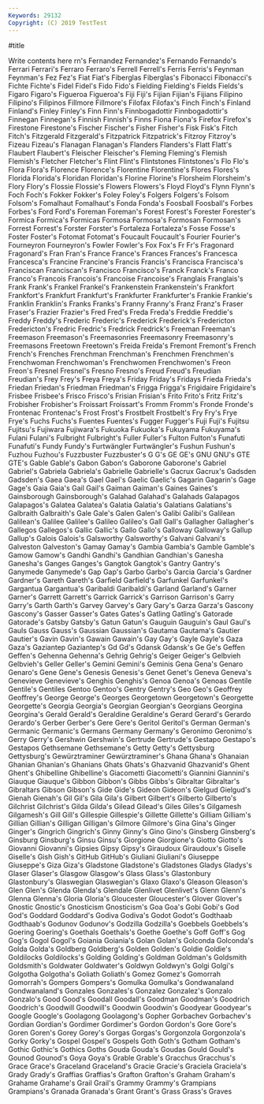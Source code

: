 ```yaml
---
Keywords: 29132
Copyright: (C) 2019 TestTest
---
```


#title

Write contents here
rn's Fernandez Fernandez's Fernando Fernando's Ferrari Ferrari's Ferraro
Ferraro's Ferrell Ferrell's Ferris Ferris's Feynman Feynman's Fez Fez's Fiat
Fiat's Fiberglas Fiberglas's Fibonacci Fibonacci's Fichte Fichte's Fidel Fidel's Fido
Fido's Fielding Fielding's Fields Fields's Figaro Figaro's Figueroa Figueroa's Fiji
Fiji's Fijian Fijian's Fijians Filipino Filipino's Filipinos Fillmore Fillmore's Filofax
Filofax's Finch Finch's Finland Finland's Finley Finley's Finn Finn's Finnbogadottir
Finnbogadottir's Finnegan Finnegan's Finnish Finnish's Finns Fiona Fiona's Firefox Firefox's
Firestone Firestone's Fischer Fischer's Fisher Fisher's Fisk Fisk's Fitch Fitch's
Fitzgerald Fitzgerald's Fitzpatrick Fitzpatrick's Fitzroy Fitzroy's Fizeau Fizeau's Flanagan Flanagan's
Flanders Flanders's Flatt Flatt's Flaubert Flaubert's Fleischer Fleischer's Fleming Fleming's
Flemish Flemish's Fletcher Fletcher's Flint Flint's Flintstones Flintstones's Flo Flo's
Flora Flora's Florence Florence's Florentine Florentine's Flores Flores's Florida Florida's
Floridan Floridan's Florine Florine's Florsheim Florsheim's Flory Flory's Flossie Flossie's
Flowers Flowers's Floyd Floyd's Flynn Flynn's Foch Foch's Fokker Fokker's
Foley Foley's Folgers Folgers's Folsom Folsom's Fomalhaut Fomalhaut's Fonda Fonda's
Foosball Foosball's Forbes Forbes's Ford Ford's Foreman Foreman's Forest Forest's
Forester Forester's Formica Formica's Formicas Formosa Formosa's Formosan Formosan's Forrest
Forrest's Forster Forster's Fortaleza Fortaleza's Fosse Fosse's Foster Foster's Fotomat
Fotomat's Foucault Foucault's Fourier Fourier's Fourneyron Fourneyron's Fowler Fowler's Fox
Fox's Fr Fr's Fragonard Fragonard's Fran Fran's France France's Frances
Frances's Francesca Francesca's Francine Francine's Francis Francis's Francisca Francisca's Franciscan
Franciscan's Francisco Francisco's Franck Franck's Franco Franco's Francois Francois's Francoise
Francoise's Franglais Franglais's Frank Frank's Frankel Frankel's Frankenstein Frankenstein's Frankfort
Frankfort's Frankfurt Frankfurt's Frankfurter Frankfurter's Frankie Frankie's Franklin Franklin's Franks
Franks's Franny Franny's Franz Franz's Fraser Fraser's Frazier Frazier's Fred
Fred's Freda Freda's Freddie Freddie's Freddy Freddy's Frederic Frederic's Frederick
Frederick's Fredericton Fredericton's Fredric Fredric's Fredrick Fredrick's Freeman Freeman's Freemason
Freemason's Freemasonries Freemasonry Freemasonry's Freemasons Freetown Freetown's Freida Freida's Fremont
Fremont's French French's Frenches Frenchman Frenchman's Frenchmen Frenchmen's Frenchwoman Frenchwoman's
Frenchwomen Frenchwomen's Freon Freon's Fresnel Fresnel's Fresno Fresno's Freud Freud's
Freudian Freudian's Frey Frey's Freya Freya's Friday Friday's Fridays Frieda
Frieda's Friedan Friedan's Friedman Friedman's Frigga Frigga's Frigidaire Frigidaire's Frisbee
Frisbee's Frisco Frisco's Frisian Frisian's Frito Frito's Fritz Fritz's Frobisher
Frobisher's Froissart Froissart's Fromm Fromm's Fronde Fronde's Frontenac Frontenac's Frost
Frost's Frostbelt Frostbelt's Fry Fry's Frye Frye's Fuchs Fuchs's Fuentes
Fuentes's Fugger Fugger's Fuji Fuji's Fujitsu Fujitsu's Fujiwara Fujiwara's Fukuoka
Fukuoka's Fukuyama Fukuyama's Fulani Fulani's Fulbright Fulbright's Fuller Fuller's Fulton
Fulton's Funafuti Funafuti's Fundy Fundy's Furtwängler Furtwängler's Fushun Fushun's Fuzhou
Fuzhou's Fuzzbuster Fuzzbuster's G G's GE GE's GNU GNU's GTE
GTE's Gable Gable's Gabon Gabon's Gaborone Gaborone's Gabriel Gabriel's Gabriela
Gabriela's Gabrielle Gabrielle's Gacrux Gacrux's Gadsden Gadsden's Gaea Gaea's Gael
Gael's Gaelic Gaelic's Gagarin Gagarin's Gage Gage's Gaia Gaia's Gail
Gail's Gaiman Gaiman's Gaines Gaines's Gainsborough Gainsborough's Galahad Galahad's Galahads
Galapagos Galapagos's Galatea Galatea's Galatia Galatia's Galatians Galatians's Galbraith Galbraith's
Gale Gale's Galen Galen's Galibi Galibi's Galilean Galilean's Galilee Galilee's
Galileo Galileo's Gall Gall's Gallagher Gallagher's Gallegos Gallegos's Gallic Gallic's
Gallo Gallo's Galloway Galloway's Gallup Gallup's Galois Galois's Galsworthy Galsworthy's
Galvani Galvani's Galveston Galveston's Gamay Gamay's Gambia Gambia's Gamble Gamble's
Gamow Gamow's Gandhi Gandhi's Gandhian Gandhian's Ganesha Ganesha's Ganges Ganges's
Gangtok Gangtok's Gantry Gantry's Ganymede Ganymede's Gap Gap's Garbo Garbo's
Garcia Garcia's Gardner Gardner's Gareth Gareth's Garfield Garfield's Garfunkel Garfunkel's
Gargantua Gargantua's Garibaldi Garibaldi's Garland Garland's Garner Garner's Garrett Garrett's
Garrick Garrick's Garrison Garrison's Garry Garry's Garth Garth's Garvey Garvey's
Gary Gary's Garza Garza's Gascony Gascony's Gasser Gasser's Gates Gates's
Gatling Gatling's Gatorade Gatorade's Gatsby Gatsby's Gatun Gatun's Gauguin Gauguin's
Gaul Gaul's Gauls Gauss Gauss's Gaussian Gaussian's Gautama Gautama's Gautier
Gautier's Gavin Gavin's Gawain Gawain's Gay Gay's Gayle Gayle's Gaza
Gaza's Gaziantep Gaziantep's Gd Gd's Gdansk Gdansk's Ge Ge's Geffen
Geffen's Gehenna Gehenna's Gehrig Gehrig's Geiger Geiger's Gelbvieh Gelbvieh's Geller
Geller's Gemini Gemini's Geminis Gena Gena's Genaro Genaro's Gene Gene's
Genesis Genesis's Genet Genet's Geneva Geneva's Genevieve Genevieve's Genghis Genghis's
Genoa Genoa's Genoas Gentile Gentile's Gentiles Gentoo Gentoo's Gentry Gentry's
Geo Geo's Geoffrey Geoffrey's George George's Georges Georgetown Georgetown's Georgette
Georgette's Georgia Georgia's Georgian Georgian's Georgians Georgina Georgina's Gerald Gerald's
Geraldine Geraldine's Gerard Gerard's Gerardo Gerardo's Gerber Gerber's Gere Gere's
Geritol Geritol's German German's Germanic Germanic's Germans Germany Germany's Geronimo
Geronimo's Gerry Gerry's Gershwin Gershwin's Gertrude Gertrude's Gestapo Gestapo's Gestapos
Gethsemane Gethsemane's Getty Getty's Gettysburg Gettysburg's Gewürztraminer Gewürztraminer's Ghana Ghana's
Ghanaian Ghanian Ghanian's Ghanians Ghats Ghats's Ghazvanid Ghazvanid's Ghent Ghent's
Ghibelline Ghibelline's Giacometti Giacometti's Giannini Giannini's Giauque Giauque's Gibbon Gibbon's
Gibbs Gibbs's Gibraltar Gibraltar's Gibraltars Gibson Gibson's Gide Gide's Gideon
Gideon's Gielgud Gielgud's Gienah Gienah's Gil Gil's Gila Gila's Gilbert
Gilbert's Gilberto Gilberto's Gilchrist Gilchrist's Gilda Gilda's Gilead Gilead's Giles
Giles's Gilgamesh Gilgamesh's Gill Gill's Gillespie Gillespie's Gillette Gillette's Gilliam
Gilliam's Gillian Gillian's Gilligan Gilligan's Gilmore Gilmore's Gina Gina's Ginger
Ginger's Gingrich Gingrich's Ginny Ginny's Gino Gino's Ginsberg Ginsberg's Ginsburg
Ginsburg's Ginsu Ginsu's Giorgione Giorgione's Giotto Giotto's Giovanni Giovanni's Gipsies
Gipsy Gipsy's Giraudoux Giraudoux's Giselle Giselle's Gish Gish's GitHub GitHub's
Giuliani Giuliani's Giuseppe Giuseppe's Giza Giza's Gladstone Gladstone's Gladstones Gladys
Gladys's Glaser Glaser's Glasgow Glasgow's Glass Glass's Glastonbury Glastonbury's Glaswegian
Glaswegian's Glaxo Glaxo's Gleason Gleason's Glen Glen's Glenda Glenda's Glendale
Glenlivet Glenlivet's Glenn Glenn's Glenna Glenna's Gloria Gloria's Gloucester Gloucester's
Glover Glover's Gnostic Gnostic's Gnosticism Gnosticism's Goa Goa's Gobi Gobi's
God God's Goddard Goddard's Godiva Godiva's Godot Godot's Godthaab Godthaab's
Godunov Godunov's Godzilla Godzilla's Goebbels Goebbels's Goering Goering's Goethals Goethals's
Goethe Goethe's Goff Goff's Gog Gog's Gogol Gogol's Goiania Goiania's
Golan Golan's Golconda Golconda's Golda Golda's Goldberg Goldberg's Golden Golden's
Goldie Goldie's Goldilocks Goldilocks's Golding Golding's Goldman Goldman's Goldsmith Goldsmith's
Goldwater Goldwater's Goldwyn Goldwyn's Golgi Golgi's Golgotha Golgotha's Goliath Goliath's
Gomez Gomez's Gomorrah Gomorrah's Gompers Gompers's Gomulka Gomulka's Gondwanaland Gondwanaland's
Gonzales Gonzales's Gonzalez Gonzalez's Gonzalo Gonzalo's Good Good's Goodall Goodall's
Goodman Goodman's Goodrich Goodrich's Goodwill Goodwill's Goodwin Goodwin's Goodyear Goodyear's
Google Google's Goolagong Goolagong's Gopher Gorbachev Gorbachev's Gordian Gordian's Gordimer
Gordimer's Gordon Gordon's Gore Gore's Goren Goren's Gorey Gorey's Gorgas
Gorgas's Gorgonzola Gorgonzola's Gorky Gorky's Gospel Gospel's Gospels Goth Goth's
Gotham Gotham's Gothic Gothic's Gothics Goths Gouda Gouda's Goudas Gould
Gould's Gounod Gounod's Goya Goya's Grable Grable's Gracchus Gracchus's Grace
Grace's Graceland Graceland's Gracie Gracie's Graciela Graciela's Grady Grady's Graffias
Graffias's Grafton Grafton's Graham Graham's Grahame Grahame's Grail Grail's Grammy
Grammy's Grampians Grampians's Granada Granada's Grant Grant's Grass Grass's Graves

